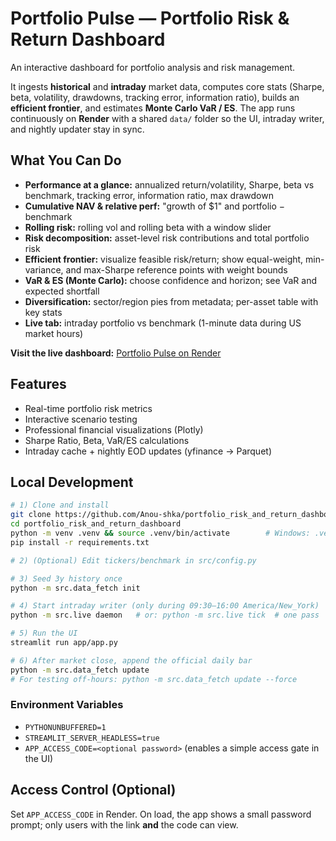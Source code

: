 # Portfolio Pulse — Portfolio Risk & Return Dashboard

An interactive dashboard for portfolio analysis and risk management.

It ingests **historical** and **intraday** market data, computes core stats (Sharpe, beta, volatility, drawdowns, tracking error, information ratio), builds an **efficient frontier**, and estimates **Monte Carlo VaR / ES**. The app runs continuously on **Render** with a shared `data/` folder so the UI, intraday writer, and nightly updater stay in sync.

## What You Can Do

* **Performance at a glance:** annualized return/volatility, Sharpe, beta vs benchmark, tracking error, information ratio, max drawdown
* **Cumulative NAV & relative perf:** "growth of $1" and portfolio − benchmark
* **Rolling risk:** rolling vol and rolling beta with a window slider
* **Risk decomposition:** asset-level risk contributions and total portfolio risk
* **Efficient frontier:** visualize feasible risk/return; show equal-weight, min-variance, and max-Sharpe reference points with weight bounds
* **VaR & ES (Monte Carlo):** choose confidence and horizon; see VaR and expected shortfall
* **Diversification:** sector/region pies from metadata; per-asset table with key stats
* **Live tab:** intraday portfolio vs benchmark (1-minute data during US market hours)

**Visit the live dashboard:** [Portfolio Pulse on Render](https://portfolio-risk-and-return-dashboard.onrender.com)

## Features

* Real-time portfolio risk metrics
* Interactive scenario testing
* Professional financial visualizations (Plotly)
* Sharpe Ratio, Beta, VaR/ES calculations
* Intraday cache + nightly EOD updates (yfinance → Parquet)

## Local Development

```bash
# 1) Clone and install
git clone https://github.com/Anou-shka/portfolio_risk_and_return_dashboard.git
cd portfolio_risk_and_return_dashboard
python -m venv .venv && source .venv/bin/activate        # Windows: .venv\Scripts\activate
pip install -r requirements.txt

# 2) (Optional) Edit tickers/benchmark in src/config.py

# 3) Seed 3y history once
python -m src.data_fetch init

# 4) Start intraday writer (only during 09:30–16:00 America/New_York)
python -m src.live daemon   # or: python -m src.live tick  # one pass

# 5) Run the UI
streamlit run app/app.py

# 6) After market close, append the official daily bar
python -m src.data_fetch update
# For testing off-hours: python -m src.data_fetch update --force
```

### Environment Variables

* `PYTHONUNBUFFERED=1`
* `STREAMLIT_SERVER_HEADLESS=true`
* `APP_ACCESS_CODE=<optional password>` (enables a simple access gate in the UI)


## Access Control (Optional)

Set `APP_ACCESS_CODE` in Render. On load, the app shows a small password prompt; only users with the link **and** the code can view.

